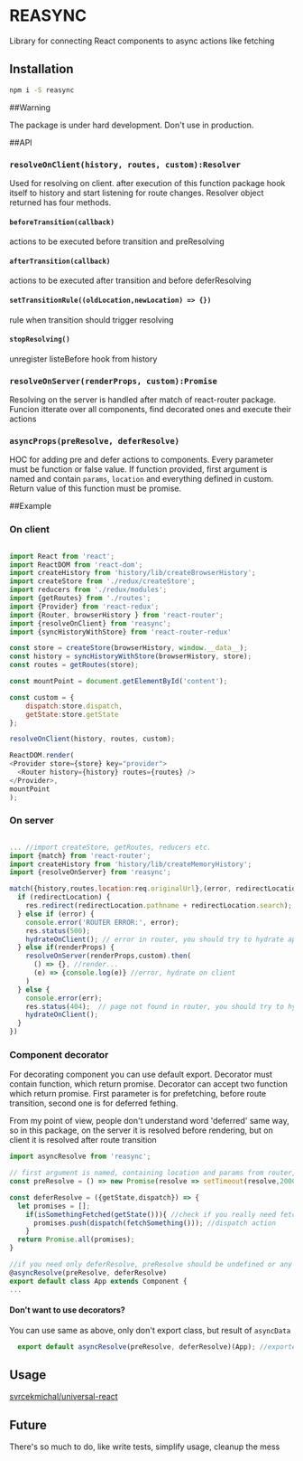 # REASYNC

Library for connecting React components to async actions like fetching

## Installation

```bash
npm i -S reasync
```

##Warning

The package is under hard development. Don't use in production.

##API

### `resolveOnClient(history, routes, custom):Resolver`

Used for resolving on client. after execution of this function package hook itself to history
and start listening for route changes. Resolver object returned has four methods.

#### `beforeTransition(callback)`

actions to be executed before transition and preResolving

#### `afterTransition(callback)`

actions to be executed after transition and before deferResolving

#### `setTransitionRule((oldLocation,newLocation) => {})`

rule when transition should trigger resolving

#### `stopResolving()`

unregister listeBefore hook from history

### `resolveOnServer(renderProps, custom):Promise`

Resolving on the server is handled after match of react-router package. Funcion itterate over all components,
find decorated ones and execute their actions

### `asyncProps(preResolve, deferResolve)`

HOC for adding pre and defer actions to components. Every parameter must be function or false value.
 If function provided, first argument is named and contain `params`, `location` and everything defined in custom.
 Return value of this function must be promise.


##Example

### On client

```javascript

import React from 'react';
import ReactDOM from 'react-dom';
import createHistory from 'history/lib/createBrowserHistory';
import createStore from './redux/createStore';
import reducers from './redux/modules';
import {getRoutes} from './routes';
import {Provider} from 'react-redux';
import {Router, browserHistory } from 'react-router';
import {resolveOnClient} from 'reasync';
import {syncHistoryWithStore} from 'react-router-redux'

const store = createStore(browserHistory, window.__data__);
const history = syncHistoryWithStore(browserHistory, store);
const routes = getRoutes(store);

const mountPoint = document.getElementById('content');

const custom = {
    dispatch:store.dispatch,
    getState:store.getState
};

resolveOnClient(history, routes, custom);

ReactDOM.render(
<Provider store={store} key="provider">
  <Router history={history} routes={routes} />
</Provider>,
mountPoint
);


```

### On server

```javascript

... //import createStore, getRoutes, reducers etc.
import {match} from 'react-router';
import createHistory from 'history/lib/createMemoryHistory';
import {resolveOnServer} from 'reasync';

match({history,routes,location:req.originalUrl},(error, redirectLocation, renderProps) => {
  if (redirectLocation) {
    res.redirect(redirectLocation.pathname + redirectLocation.search);
  } else if (error) {
    console.error('ROUTER ERROR:', error);
    res.status(500);
    hydrateOnClient(); // error in router, you should try to hydrate app on client
  } else if(renderProps) {
    resolveOnServer(renderProps,custom).then(
      () => {}, //render...
      (e) => {console.log(e)} //error, hydrate on client
    )
  } else {
    console.error(err);
    res.status(404);  // page not found in router, you should try to hydrate app on client
    hydrateOnClient();
  }
})

```

### Component decorator

For decorating component you can use default export. Decorator must contain function, which return promise.
Decorator can accept two function which return promise. First parameter is for prefetching, before route
transition, second one is for deferred fething.

From my point of view, people don't understand word 'deferred' same way, so in this package, on the server
it is resolved before rendering, but on client it is resolved after route transition

```javascript
import asyncResolve from 'reasync';

// first argument is named, containing location and params from router, and every custom functionality injected
const preResolve = () => new Promise(resolve => setTimeout(resolve,2000)); // all route transition will happended with 2sec delay

const deferResolve = ({getState,dispatch}) => {
  let promises = [];
    if(isSomethingFetched(getState())){ //check if you really need fetch
      promises.push(dispatch(fetchSomething())); //dispatch action
    }
  return Promise.all(promises);
}

//if you need only deferResolve, preResolve should be undefined or any other false value
@asyncResolve(preResolve, deferResolve)
export default class App extends Component {
...

```

#### Don't want to use decorators?

You can use same as above, only don't export class, but result of `asyncData`
```javascript
  export default asyncResolve(preResolve, deferResolve)(App); //exported component
```


## Usage

[svrcekmichal/universal-react](https://github.com/svrcekmichal/universal-react)

## Future

There's so much to do, like write tests, simplify usage, cleanup the mess
